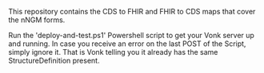 This repository contains the CDS to FHIR and FHIR to CDS maps that cover the nNGM forms. 

Run the 'deploy-and-test.ps1' Powershell script to get your Vonk server up and running. In case you receive an error on the last POST of the Script, simply ignore it. That is Vonk telling you it already has the same StructureDefinition present.